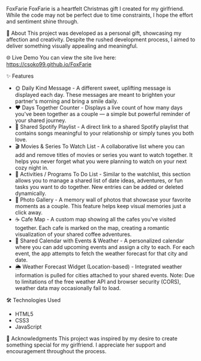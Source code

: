FoxFarie
FoxFarie is a heartfelt Christmas gift I created for my girlfriend. While the code may not be perfect due to time constraints, I hope the effort and sentiment shine through.

🎄 About
This project was developed as a personal gift, showcasing my affection and creativity. Despite the rushed development process, I aimed to deliver something visually appealing and meaningful.

🌐 Live Demo You can view the site live here: https://csoko99.github.io/FoxFarie
 
✨ Features
- 🌞 Daily Kind Message - A different sweet, uplifting message is displayed each day. These messages are meant to brighten your partner's morning and bring a smile daily.
- ❤️ Days Together Counter - Displays a live count of how many days you've been together as a couple — a simple but powerful reminder of your shared journey.
- 🎵 Shared Spotify Playlist - A direct link to a shared Spotify playlist that contains songs meaningful to your relationship or simply tunes you both love.
- 🎬 Movies & Series To Watch List -  A collaborative list where you can add and remove titles of movies or series you want to watch together. It helps you never forget what you were planning to watch on your next cozy night in.
- 📝 Activities / Programs To Do List -  Similar to the watchlist, this section allows you to manage a shared list of date ideas, adventures, or fun tasks you want to do together. New entries can be added or deleted dynamically.
- 📸 Photo Gallery - A memory wall of photos that showcase your favorite moments as a couple. This feature helps keep visual memories just a click away.
- ☕ Cafe Map - A custom map showing all the cafes you've visited together. Each cafe is marked on the map, creating a romantic visualization of your shared coffee adventures.
- 📅 Shared Calendar with Events & Weather - A personalized calendar where you can add upcoming events and assign a city to each. For each event, the app attempts to fetch the weather forecast for that city and date.
- 🌦️ Weather Forecast Widget (Location-based) - Integrated weather information is pulled for cities attached to your shared events. Note: Due to limitations of the free weather API and browser security (CORS), weather data may occasionally fail to load.

🛠️ Technologies Used
- HTML5
- CSS3
- JavaScript

💌 Acknowledgments
This project was inspired by my desire to create something special for my girlfriend. I appreciate her support and encouragement throughout the process.
